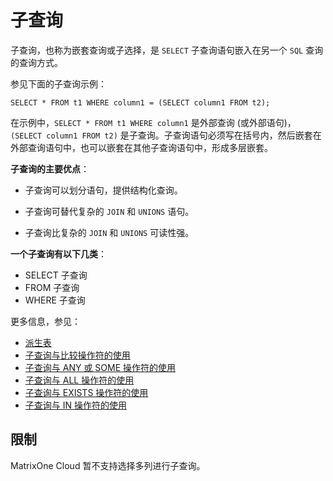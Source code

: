 # **子查询**

子查询，也称为嵌套查询或子选择，是 `SELECT` 子查询语句嵌入在另一个 `SQL` 查询的查询方式。

参见下面的子查询示例：

```
SELECT * FROM t1 WHERE column1 = (SELECT column1 FROM t2);
```

在示例中，`SELECT * FROM t1 WHERE column1` 是外部查询 (或外部语句)，`(SELECT column1 FROM t2)` 是子查询。子查询语句必须写在括号内，然后嵌套在外部查询语句中，也可以嵌套在其他子查询语句中，形成多层嵌套。

**子查询的主要优点**：

- 子查询可以划分语句，提供结构化查询。

- 子查询可替代复杂的 `JOIN` 和 `UNIONS` 语句。

- 子查询比复杂的 `JOIN` 和 `UNIONS` 可读性强。

**一个子查询有以下几类**：

- SELECT 子查询
- FROM 子查询
- WHERE 子查询

更多信息，参见：

- [派生表](derived-tables.md)
- [子查询与比较操作符的使用](comparisons-using-subqueries.md)
- [子查询与 ANY 或 SOME 操作符的使用](subquery-with-any-some.md)
- [子查询与 ALL 操作符的使用](subquery-with-all.md)
- [子查询与 EXISTS 操作符的使用](subquery-with-exists.md)
- [子查询与 IN 操作符的使用](subquery-with-in.md)

## **限制**

MatrixOne Cloud 暂不支持选择多列进行子查询。
